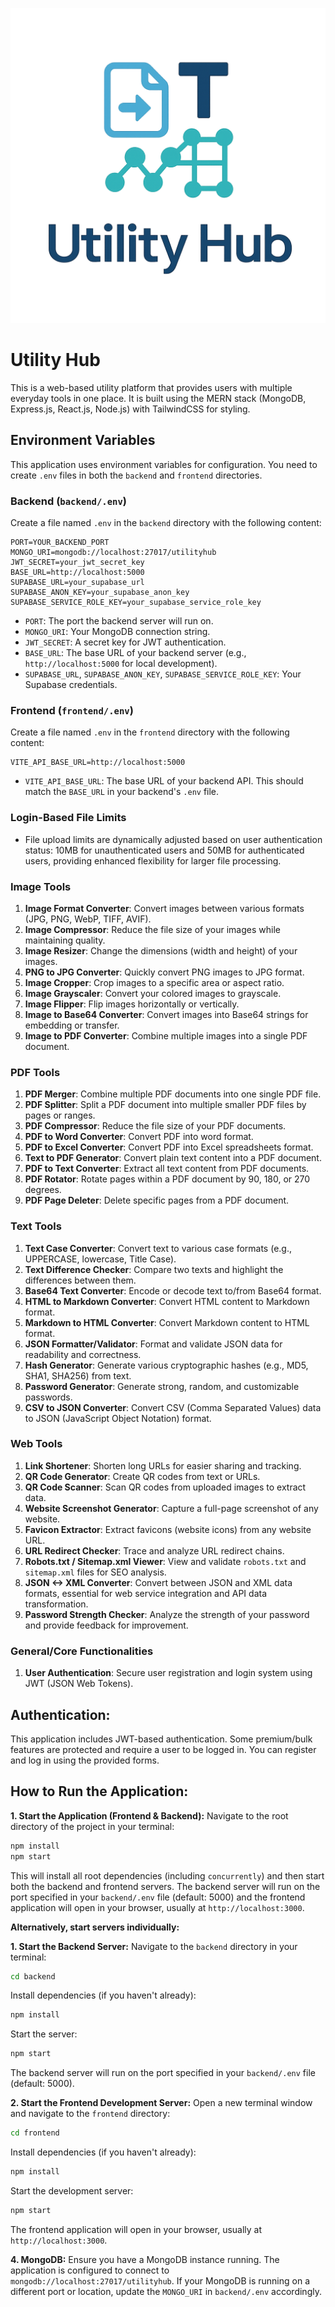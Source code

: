 ![Utility Hub Logo](frontend/public/logo.png)

# Utility Hub

This is a web-based utility platform that provides users with multiple everyday tools in one place. It is built using the MERN stack (MongoDB, Express.js, React.js, Node.js) with TailwindCSS for styling.

## Environment Variables

This application uses environment variables for configuration. You need to create `.env` files in both the `backend` and `frontend` directories.

### Backend (`backend/.env`)

Create a file named `.env` in the `backend` directory with the following content:

```
PORT=YOUR_BACKEND_PORT
MONGO_URI=mongodb://localhost:27017/utilityhub
JWT_SECRET=your_jwt_secret_key
BASE_URL=http://localhost:5000
SUPABASE_URL=your_supabase_url
SUPABASE_ANON_KEY=your_supabase_anon_key
SUPABASE_SERVICE_ROLE_KEY=your_supabase_service_role_key
```

- `PORT`: The port the backend server will run on.
- `MONGO_URI`: Your MongoDB connection string.
- `JWT_SECRET`: A secret key for JWT authentication.
- `BASE_URL`: The base URL of your backend server (e.g., `http://localhost:5000` for local development).
- `SUPABASE_URL`, `SUPABASE_ANON_KEY`, `SUPABASE_SERVICE_ROLE_KEY`: Your Supabase credentials.

### Frontend (`frontend/.env`)

Create a file named `.env` in the `frontend` directory with the following content:

```
VITE_API_BASE_URL=http://localhost:5000
```

- `VITE_API_BASE_URL`: The base URL of your backend API. This should match the `BASE_URL` in your backend's `.env` file.

### Login-Based File Limits
*   File upload limits are dynamically adjusted based on user authentication status: 10MB for unauthenticated users and 50MB for authenticated users, providing enhanced flexibility for larger file processing.

### Image Tools
1.  **Image Format Converter**: Convert images between various formats (JPG, PNG, WebP, TIFF, AVIF).
2.  **Image Compressor**: Reduce the file size of your images while maintaining quality.
3.  **Image Resizer**: Change the dimensions (width and height) of your images.
4.  **PNG to JPG Converter**: Quickly convert PNG images to JPG format.
5.  **Image Cropper**: Crop images to a specific area or aspect ratio.
6.  **Image Grayscaler**: Convert your colored images to grayscale.
7.  **Image Flipper**: Flip images horizontally or vertically.
8.  **Image to Base64 Converter**: Convert images into Base64 strings for embedding or transfer.
9.  **Image to PDF Converter**: Combine multiple images into a single PDF document.

### PDF Tools
1.  **PDF Merger**: Combine multiple PDF documents into one single PDF file.
2.  **PDF Splitter**: Split a PDF document into multiple smaller PDF files by pages or ranges.
3.  **PDF Compressor**: Reduce the file size of your PDF documents.
4.  **PDF to Word Converter**: Convert PDF into word format.
5.  **PDF to Excel Converter**: Convert PDF into Excel spreadsheets format.
6.  **Text to PDF Generator**: Convert plain text content into a PDF document.
7.  **PDF to Text Converter**: Extract all text content from PDF documents.
8.  **PDF Rotator**: Rotate pages within a PDF document by 90, 180, or 270 degrees.
9.  **PDF Page Deleter**: Delete specific pages from a PDF document.

### Text Tools
1.  **Text Case Converter**: Convert text to various case formats (e.g., UPPERCASE, lowercase, Title Case).
2.  **Text Difference Checker**: Compare two texts and highlight the differences between them.
3.  **Base64 Text Converter**: Encode or decode text to/from Base64 format.
4.  **HTML to Markdown Converter**: Convert HTML content to Markdown format.
5.  **Markdown to HTML Converter**: Convert Markdown content to HTML format.
6.  **JSON Formatter/Validator**: Format and validate JSON data for readability and correctness.
7.  **Hash Generator**: Generate various cryptographic hashes (e.g., MD5, SHA1, SHA256) from text.
8.  **Password Generator**: Generate strong, random, and customizable passwords.
9.  **CSV to JSON Converter**: Convert CSV (Comma Separated Values) data to JSON (JavaScript Object Notation) format.

### Web Tools
1.  **Link Shortener**: Shorten long URLs for easier sharing and tracking.
2.  **QR Code Generator**: Create QR codes from text or URLs.
3.  **QR Code Scanner**: Scan QR codes from uploaded images to extract data.
4.  **Website Screenshot Generator**: Capture a full-page screenshot of any website.
5.  **Favicon Extractor**: Extract favicons (website icons) from any website URL.
6.  **URL Redirect Checker**: Trace and analyze URL redirect chains.
7.  **Robots.txt / Sitemap.xml Viewer**: View and validate `robots.txt` and `sitemap.xml` files for SEO analysis.
8.  **JSON <-> XML Converter**: Convert between JSON and XML data formats, essential for web service integration and API data transformation.
9.  **Password Strength Checker**: Analyze the strength of your password and provide feedback for improvement.

### General/Core Functionalities
1.  **User Authentication**: Secure user registration and login system using JWT (JSON Web Tokens).

## Authentication:

This application includes JWT-based authentication. Some premium/bulk features are protected and require a user to be logged in. You can register and log in using the provided forms.

## How to Run the Application:

**1. Start the Application (Frontend & Backend):**
   Navigate to the root directory of the project in your terminal:
   ```bash
   npm install
   npm start
   ```
   This will install all root dependencies (including `concurrently`) and then start both the backend and frontend servers. The backend server will run on the port specified in your `backend/.env` file (default: 5000) and the frontend application will open in your browser, usually at `http://localhost:3000`.

**Alternatively, start servers individually:**

**1. Start the Backend Server:**
   Navigate to the `backend` directory in your terminal:
   ```bash
   cd backend
   ```
   Install dependencies (if you haven't already):
   ```bash
   npm install
   ```
   Start the server:
   ```bash
   npm start
   ```
   The backend server will run on the port specified in your `backend/.env` file (default: 5000).

**2. Start the Frontend Development Server:**
   Open a new terminal window and navigate to the `frontend` directory:
   ```bash
   cd frontend
   ```
   Install dependencies (if you haven't already):
   ```bash
   npm install
   ```
   Start the development server:
   ```bash
   npm start
   ```
   The frontend application will open in your browser, usually at `http://localhost:3000`.



**4. MongoDB:**
   Ensure you have a MongoDB instance running. The application is configured to connect to `mongodb://localhost:27017/utilityhub`. If your MongoDB is running on a different port or location, update the `MONGO_URI` in `backend/.env` accordingly.